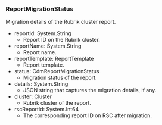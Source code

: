 ### ReportMigrationStatus
Migration details of the Rubrik cluster report.

- reportId: System.String
  - Report ID on the Rubrik cluster.
- reportName: System.String
  - Report name.
- reportTemplate: ReportTemplate
  - Report template.
- status: CdmReportMigrationStatus
  - Migration status of the report.
- details: System.String
  - JSON string that captures the migration details, if any.
- cluster: Cluster
  - Rubrik cluster of the report.
- rscReportId: System.Int64
  - The corresponding report ID on RSC after migration.
